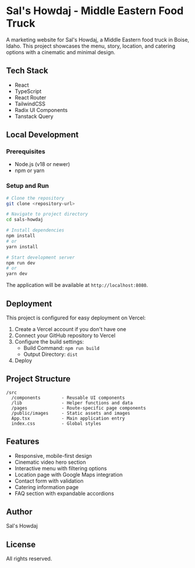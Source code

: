 
# Sal's Howdaj - Middle Eastern Food Truck

A marketing website for Sal's Howdaj, a Middle Eastern food truck in Boise, Idaho. This project showcases the menu, story, location, and catering options with a cinematic and minimal design.

## Tech Stack

- React
- TypeScript
- React Router
- TailwindCSS
- Radix UI Components
- Tanstack Query

## Local Development

### Prerequisites

- Node.js (v18 or newer)
- npm or yarn

### Setup and Run

```bash
# Clone the repository
git clone <repository-url>

# Navigate to project directory
cd sals-howdaj

# Install dependencies
npm install
# or
yarn install

# Start development server
npm run dev
# or
yarn dev
```

The application will be available at `http://localhost:8080`.

## Deployment

This project is configured for easy deployment on Vercel:

1. Create a Vercel account if you don't have one
2. Connect your GitHub repository to Vercel
3. Configure the build settings:
   - Build Command: `npm run build`
   - Output Directory: `dist`
4. Deploy

## Project Structure

```
/src
  /components        - Reusable UI components
  /lib               - Helper functions and data
  /pages             - Route-specific page components
  /public/images     - Static assets and images
  App.tsx            - Main application entry
  index.css          - Global styles
```

## Features

- Responsive, mobile-first design
- Cinematic video hero section
- Interactive menu with filtering options
- Location page with Google Maps integration
- Contact form with validation
- Catering information page
- FAQ section with expandable accordions

## Author

Sal's Howdaj

## License

All rights reserved.
